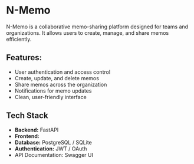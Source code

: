 # N-Memo
N-Memo is a collaborative memo-sharing platform designed for teams and organizations. It allows users to create, manage, and share memos efficiently.

## Features:
- User authentication and access control
- Create, update, and delete memos
- Share memos across the organization
- Notifications for memo updates
- Clean, user-friendly interface

## Tech Stack
- **Backend:** FastAPI
- **Frontend:** 
- **Database:** PostgreSQL / SQLite
- **Authentication:** JWT / OAuth
- API Documentation: Swagger UI
